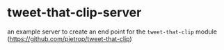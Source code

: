 # tweet-that-clip-server
an example server to create an end point for the `tweet-that-clip` module  (https://github.com/pietrop/tweet-that-clip)
